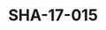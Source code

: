---
pid: SHA-17-015
title: SHA-17-015
language: ar
collection: شرحبيل احمد
original_label: 
rights: شرحبيل احمد
location_of_original: شرحبيل احمد
photographer_or_studio: استوديو جاك الكويت
scanned_from: photograph 13 by 18.1
_date: '1964'
location: الكويت
description: مرغني المأمون واحمد حسن جمعه في اذاعة الكويتية
additional_notes: 
permission_display: 'yes'
on_server: 'no'
on_website: 'no'
permalink: /archive/ar/sha-17-015.html
layout: photo-page
---